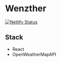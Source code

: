 # Wenzther

[![Netlify Status](https://api.netlify.com/api/v1/badges/3db2c76a-06a5-49a2-bcae-03fb93094442/deploy-status)](https://app.netlify.com/sites/keen-raman-0f8ea8/deploys)

## Stack

- React
- OpenWeatherMapAPI
